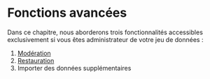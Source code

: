 # Fonctions avancées

Dans ce chapitre, nous aborderons trois fonctionnalités accessibles exclusivement si vous êtes administrateur de votre jeu de données : 

1. [Modération](/FonctionsAvancees/Moderation/README.md)
2. [Restauration](/FonctionsAvancees/Restauration/README.md)
3. Importer des données supplémentaires






